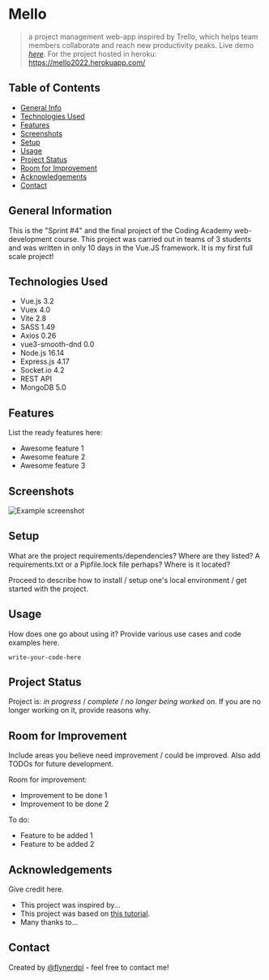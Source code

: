 # Mello
> a project management web-app inspired by Trello, which helps team members collaborate and reach new productivity peaks.
> Live demo [_here_](https://www.example.com). <!-- If you have the project hosted somewhere, include the link here. -->
> For the project hosted in heroku: https://mello2022.herokuapp.com/

## Table of Contents
* [General Info](#general-information)
* [Technologies Used](#technologies-used)
* [Features](#features)
* [Screenshots](#screenshots)
* [Setup](#setup)
* [Usage](#usage)
* [Project Status](#project-status)
* [Room for Improvement](#room-for-improvement)
* [Acknowledgements](#acknowledgements)
* [Contact](#contact)
<!-- * [License](#license) -->


## General Information
This is the "Sprint #4" and the final project of the Coding Academy web-development course. This project was carried out in teams of 3 students and was written in only 10 days in the Vue.JS framework. It is my first full scale project!


## Technologies Used
- Vue.js 3.2
- Vuex 4.0
- Vite 2.8
- SASS 1.49
- Axios 0.26
- vue3-smooth-dnd 0.0
- Node.js 16.14
- Express.js 4.17
- Socket.io 4.2
- REST API
- MongoDB 5.0


## Features
List the ready features here:
- Awesome feature 1
- Awesome feature 2
- Awesome feature 3


## Screenshots
![Example screenshot](./img/screenshot.png)
<!-- If you have screenshots you'd like to share, include them here. -->


## Setup
What are the project requirements/dependencies? Where are they listed? A requirements.txt or a Pipfile.lock file perhaps? Where is it located?

Proceed to describe how to install / setup one's local environment / get started with the project.


## Usage
How does one go about using it?
Provide various use cases and code examples here.

`write-your-code-here`


## Project Status
Project is: _in progress_ / _complete_ / _no longer being worked on_. If you are no longer working on it, provide reasons why.


## Room for Improvement
Include areas you believe need improvement / could be improved. Also add TODOs for future development.

Room for improvement:
- Improvement to be done 1
- Improvement to be done 2

To do:
- Feature to be added 1
- Feature to be added 2


## Acknowledgements
Give credit here.
- This project was inspired by...
- This project was based on [this tutorial](https://www.example.com).
- Many thanks to...


## Contact
Created by [@flynerdpl](https://www.flynerd.pl/) - feel free to contact me!


<!-- Optional -->
<!-- ## License -->
<!-- This project is open source and available under the [... License](). -->

<!-- You don't have to include all sections - just the one's relevant to your project -->
